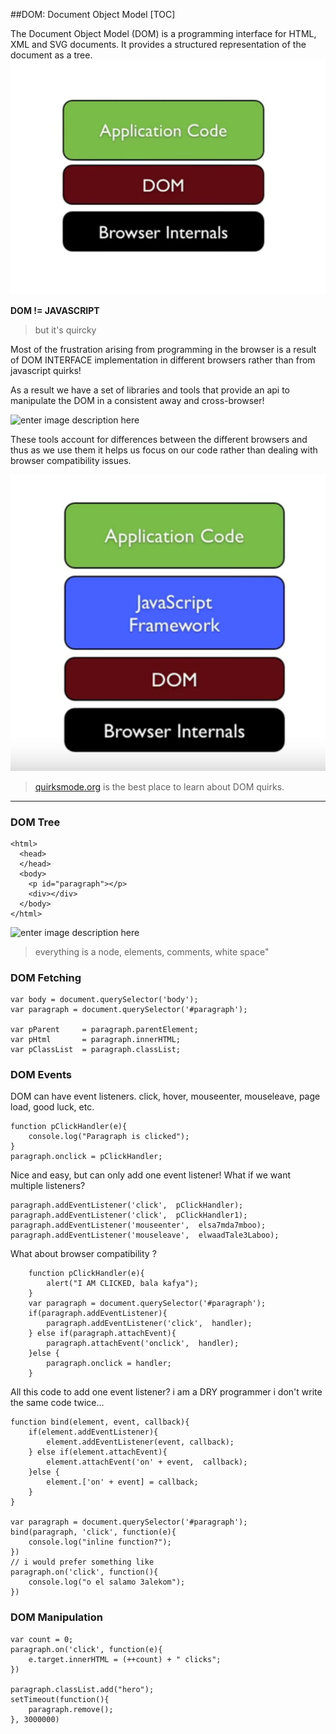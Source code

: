 ##DOM: Document Object Model
[TOC]

The Document Object Model (DOM) is a programming interface for HTML, XML and SVG documents. It provides a structured representation of the document as a tree.
![Alt text](./_images/dom-position.png)

**DOM != JAVASCRIPT**

> but it's quircky 

Most of the frustration arising from programming in the browser is a result of DOM INTERFACE implementation in different browsers rather than from javascript quirks! 

As a result we have a set of libraries and tools that provide an api to manipulate the DOM in a consistent away and cross-browser!

![enter image description here](http://ideonexus.com/wp-content/uploads/2010/02/frameworks.jpg)

These tools account for differences between the different browsers and thus as we use them it helps us focus on our code rather than dealing with browser compatibility issues.

![Alt text](./_images/framework-position.png)

> [quirksmode.org](quirksmode.org) is the best place to learn about DOM quirks.

------------------------------------------------------------------

### DOM Tree
```
<html>
  <head>
  </head>
  <body>
    <p id="paragraph"></p>
    <div></div>
  </body>
</html>
```
![enter image description here](http://blog.mgechev.com/images/lightweight-ng/dom-tree.png)

>everything is a node, elements, comments, white space"

### DOM Fetching

```
var body = document.querySelector('body');
var paragraph = document.querySelector('#paragraph');

var pParent 	= paragraph.parentElement;
var pHtml 		= paragraph.innerHTML;
var pClassList 	= paragraph.classList;

```

### DOM Events

DOM can have event listeners.
click, hover, mouseenter, mouseleave, page load, good luck, etc.

```
function pClickHandler(e){
	console.log("Paragraph is clicked");
}
paragraph.onclick = pClickHandler;
```

 Nice and easy,
 but can only add one event listener!
 What if we want multiple listeners?
```
paragraph.addEventListener('click',  pClickHandler);
paragraph.addEventListener('click',  pClickHandler1);
paragraph.addEventListener('mouseenter',  elsa7mda7mboo);
paragraph.addEventListener('mouseleave',  elwaadTale3Laboo);
```

What about browser compatibility ? 

```
	function pClickHandler(e){
		alert("I AM CLICKED, bala kafya");
	}
	var paragraph = document.querySelector('#paragraph');
	if(paragraph.addEventListener){
		paragraph.addEventListener('click',  handler);
	} else if(paragraph.attachEvent){
		paragraph.attachEvent('onclick',  handler);
	}else {
		paragraph.onclick = handler;
	}
```

All this code to add one event listener?
i am a DRY programmer i don't write the same code twice...

```
function bind(element, event, callback){
	if(element.addEventListener){
		element.addEventListener(event, callback);
	} else if(element.attachEvent){
		element.attachEvent('on' + event,  callback);
	}else {
		element.['on' + event] = callback;
	}
}

var paragraph = document.querySelector('#paragraph');
bind(paragraph, 'click', function(e){
	console.log("inline function?");
})
// i would prefer something like
paragraph.on('click', function(){
	console.log("o el salamo 3alekom");
})

```

### DOM Manipulation

```
var count = 0;
paragraph.on('click', function(e){
	e.target.innerHTML = (++count) + " clicks";
})

paragraph.classList.add("hero");
setTimeout(function(){
	paragraph.remove();
}, 3000000)

```

